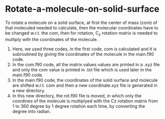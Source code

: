 # Rotate-a-molecule-on-solid-surface
To rotate a molecule on a solid surface, at first the center of mass (com) of that moleculed needed to calculate, then the molecular coordinates have to be changed w.r.t. the com, then for rotation, C$_{z}$ rotation matrix is needed to multiply with the coordinates of the molecule.

1. Here, we used three codes, in the first code, com is calculated and it is subroutined by giving the coordinates of the molecule in the main.f90 code.
2. In the com.f90 code, all the matrix values values are printed in a .xyz file and only the com value is printed in .txt file which is used later in the main.f90 code.
3. In the main.f90 code, the coordinates of the solid surface and molecule are shifted w.r.t. com and then a new coordinate.xyz file is generated in a new directory.
4. In this new directory, the rot.f90 file is moved, in which only the coordines of the molecule is multiplyed with the Cz rotation matrix from 1 to 360 degree by 1 degree rotation each time, by converting the degree into radian.
